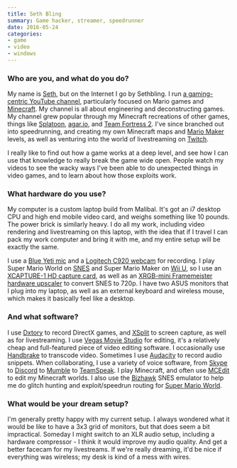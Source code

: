 ```yaml
---
title: Seth Bling
summary: Game hacker, streamer, speedrunner
date: 2016-05-24
categories:
- game
- video
- windows
---
```


### Who are you, and what do you do?

My name is [Seth](https://twitter.com/sethbling "Seth's Twitter account."), but on the Internet I go by Sethbling. I run [a gaming-centric YouTube channel](https://www.youtube.com/user/sethbling "Seth's YouTube channel."), particularly focused on Mario games and [Minecraft][]. My channel is all about engineering and deconstructing games. My channel grew popular through my Minecraft recreations of other games, things like [Splatoon][], [agar.io][], and [Team Fortress 2][tf2]. I've since branched out into speedrunning, and creating my own Minecraft maps and [Mario Maker][super-mario-maker] levels, as well as venturing into the world of livestreaming on [Twitch][].

I really like to find out how a game works at a deep level, and see how I can use that knowledge to really break the game wide open. People watch my videos to see the wacky ways I've been able to do unexpected things in video games, and to learn about how those exploits work.

### What hardware do you use?

My computer is a custom laptop build from Malibal. It's got an i7 desktop CPU and high end mobile video card, and weighs something like 10 pounds. The power brick is similarly heavy. I do all my work, including video rendering and livestreaming on this laptop, with the idea that if I travel I can pack my work computer and bring it with me, and my entire setup will be exactly the same.

I use a [Blue Yeti mic][yeti] and a [Logitech C920 webcam][c920] for recording. I play Super Mario World on [SNES][] and Super Mario Maker on [Wii U][wii-u], so I use an [XCAPTURE-1 HD capture card][xcapture-1], as well as an [XRGB-mini Framemeister hardware upscaler][xrgb-mini-framemeister] to convert SNES to 720p. I have two ASUS monitors that I plug into my laptop, as well as an external keyboard and wireless mouse, which makes it basically feel like a desktop.

### And what software?

I use [Dxtory][] to record DirectX games, and [XSplit][broadcaster] to screen capture, as well as for livestreaming. I use [Vegas Movie Studio][vegas-movie-studio] for editing, it's a relatively cheap and full-featured piece of video editing software. I occasionally use [Handbrake][] to transcode video. Sometimes I use [Audacity][] to record audio snippets. When collaborating, I use a variety of voice software, from [Skype][] to [Discord][] to [Mumble][] to [TeamSpeak][]. I play Minecraft, and often use [MCEdit][] to edit my Minecraft worlds. I also use the [Bizhawk][] SNES emulator to help me do glitch hunting and exploit/speedrun routing for [Super Mario World][super-mario-world].

### What would be your dream setup?

I'm generally pretty happy with my current setup. I always wondered what it would be like to have a 3x3 grid of monitors, but that does seem a bit impractical. Someday I might switch to an XLR audio setup, including a hardware compressor - I think it would improve my audio quality. And get a better facecam for my livestreams. If we're really dreaming, it'd be nice if everything was wireless; my desk is kind of a mess with wires.

[agar.io]: http://web.archive.org/web/20230816160927/https://www.agar.io/ "A game involving spheres that consume other spheres."
[audacity]: https://sourceforge.net/projects/audacity/ "An open-source, cross-platform audio editor."
[bizhawk]: http://web.archive.org/web/20211229095646/http://tasvideos.org/BizHawk.html "An emulator for a number of game platforms."
[broadcaster]: https://www.xsplit.com/ "Multimedia broadcasting software for Windows."
[c920]: https://www.logitech.com/en-us/product/hd-pro-webcam-c920.html "A webcam."
[discord]: https://discord.com/ "A voice and text chat service."
[dxtory]: https://exkode.com/dxtory-features-en.html "DirectX and OpenGL video capture software."
[handbrake]: https://handbrake.fr/ "Cross-platform, open source video encoding software."
[mcedit]: http://www.mcedit.net/ "A Minecraft saved game editor."
[minecraft]: http://web.archive.org/web/20200217201457/https://www.minecraft.net/ "A digging and building game."
[mumble]: https://wiki.mumble.info/wiki/Main_Page "Voice chat software."
[skype]: https://www.skype.com/en/ "Voice and video chat software."
[snes]: https://en.wikipedia.org/wiki/Super_Nintendo_Entertainment_System "A 16-bit video game console."
[splatoon]: https://en.wikipedia.org/wiki/Splatoon "A third-person shooting game."
[super-mario-maker]: https://en.wikipedia.org/wiki/Super_Mario_Maker "A video game and game editor for the Wii U."
[super-mario-world]: https://en.wikipedia.org/wiki/Super_Mario_World "A platforming game for the SNES."
[teamspeak]: https://www.teamspeak.com/en/ "A voice chat service."
[tf2]: https://www.teamfortress.com/ "A team FPS game."
[twitch]: http://web.archive.org/web/20230525093711/https://www.twitch.tv/ "A video broadcasting service."
[vegas-movie-studio]: https://en.wikipedia.org/wiki/Sony_Vegas_Movie_Studio "Video editing software."
[wii-u]: http://web.archive.org/web/20170801013737/http://www.nintendo.com/wiiu "A unique gaming console."
[xcapture-1]: http://web.archive.org/web/20211206021315/https://solarisjapan.com/products/xcapture-1-usb-3-0-hd-capture-unit "A USB-based video capture device."
[xrgb-mini-framemeister]: http://web.archive.org/web/20211127090349/https://solarisjapan.com/products/xrgb-mini-framemeister-compact-up-scaler-unit "A device for upscaling video sources."
[yeti]: http://web.archive.org/web/20160413134343/http://www.bluemic.com:80/yeti/ "A USB microphone."
